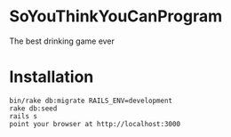 # SoYouThinkYouCanProgram
The best drinking game ever

# Installation
```
bin/rake db:migrate RAILS_ENV=development
rake db:seed
rails s
point your browser at http://localhost:3000
```
